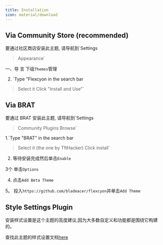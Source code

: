```yaml
---
title: Installation
icon: material/download
---
```


## Via Community Store (recommended)
要通过社区商店安装此主题, 请导航到`Settings
> Appearance`

一、导 言 下级`Themes`管理

2. `Type "Flexcyon in the search bar
> Select it
> Click "Install and Use"`

## Via BRAT
要通过 BRAT 安装此主题, 请导航到`Settings
> Community Plugins
> Browse` 

1.`Type "BRAT" in the search bar
> Select it (the one by TftHacker)
> Click install`

2. 等待安装完成然后单击`Enable`

3个 单击`Options`

4. 点击`Add Beta Theme`

 5。 投入`https://github.com/bladeacer/flexcyon`并单击`Add Theme`

## Style Settings Plugin
安装样式设置是这个主题的高度建议,因为大多数自定义和功能都是围绕它构建的。

查找此主题的样式设置文档[here](。/Styling/Style-Settings/index.md)